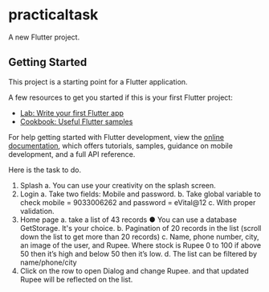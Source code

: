 # practicaltask

A new Flutter project.

## Getting Started

This project is a starting point for a Flutter application.

A few resources to get you started if this is your first Flutter project:

- [Lab: Write your first Flutter app](https://docs.flutter.dev/get-started/codelab)
- [Cookbook: Useful Flutter samples](https://docs.flutter.dev/cookbook)

For help getting started with Flutter development, view the
[online documentation](https://docs.flutter.dev/), which offers tutorials,
samples, guidance on mobile development, and a full API reference.


Here is the task to do.
1. Splash
   a. You can use your creativity on the splash screen.
2. Login
   a. Take two fields: Mobile and password.
   b. Take global variable to check mobile = 9033006262 and password =
   eVital@12
   c. With proper validation.
3. Home page
   a. take a list of 43 records
   ● You can use a database GetStorage. It's your choice.
   b. Pagination of 20 records in the list (scroll down the list to get more than 20
   records)
   c. Name, phone number, city, an image of the user, and Rupee. Where stock is
   Rupee 0 to 100 if above 50 then it’s high and below 50 then it’s low.
   d. The list can be filtered by name/phone/city
4. Click on the row to open Dialog and change Rupee. and that updated Rupee will be reflected on the list.